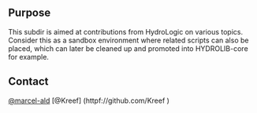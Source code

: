 ## Purpose
This subdir is aimed at contributions from HydroLogic on various topics.
Consider this as a sandbox environment where related scripts can also
be placed, which can later be cleaned up and promoted into HYDROLIB-core
for example.

## Contact
[@marcel-ald]( https://github.com/marcel-ald )
[@Kreef] (httpf://github.com/Kreef )
